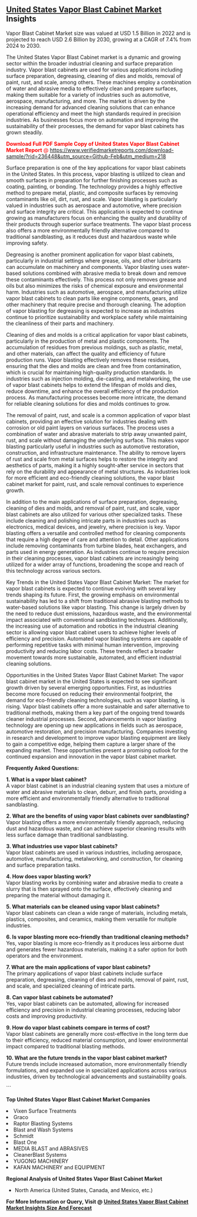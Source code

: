 <h2><a href="https://www.verifiedmarketreports.com/download-sample/?rid=236448&amp;utm_source=Github-Feb&amp;utm_medium=218" target="_blank">United States Vapor Blast Cabinet Market</a> Insights</h2><p>Vapor Blast Cabinet Market size was valued at USD 1.5 Billion in 2022 and is projected to reach USD 2.6 Billion by 2030, growing at a CAGR of 7.4% from 2024 to 2030.</p><p> <p>The United States Vapor Blast Cabinet market is a dynamic and growing sector within the broader industrial cleaning and surface preparation industry. Vapor blast cabinets are used for various applications including surface preparation, degreasing, cleaning of dies and molds, removal of paint, rust, and scale, among others. These machines employ a combination of water and abrasive media to effectively clean and prepare surfaces, making them suitable for a variety of industries such as automotive, aerospace, manufacturing, and more. The market is driven by the increasing demand for advanced cleaning solutions that can enhance operational efficiency and meet the high standards required in precision industries. As businesses focus more on automation and improving the sustainability of their processes, the demand for vapor blast cabinets has grown steadily. <p><span class=""><span style="color: #ff0000;"><strong>Download Full PDF Sample Copy of United States Vapor Blast Cabinet Market Report</strong> @ </span><a href="https://www.verifiedmarketreports.com/download-sample/?rid=236448&amp;utm_source=Github-Feb&amp;utm_medium=218" target="_blank">https://www.verifiedmarketreports.com/download-sample/?rid=236448&amp;utm_source=Github-Feb&amp;utm_medium=218</a></span></p></p> <p>Surface preparation is one of the key applications for vapor blast cabinets in the United States. In this process, vapor blasting is utilized to clean and smooth surfaces in preparation for further finishing processes such as coating, painting, or bonding. The technology provides a highly effective method to prepare metal, plastic, and composite surfaces by removing contaminants like oil, dirt, rust, and scale. Vapor blasting is particularly valued in industries such as aerospace and automotive, where precision and surface integrity are critical. This application is expected to continue growing as manufacturers focus on enhancing the quality and durability of their products through superior surface treatments. The vapor blast process also offers a more environmentally friendly alternative compared to traditional sandblasting, as it reduces dust and hazardous waste while improving safety. <p>Degreasing is another prominent application for vapor blast cabinets, particularly in industrial settings where grease, oils, and other lubricants can accumulate on machinery and components. Vapor blasting uses water-based solutions combined with abrasive media to break down and remove these contaminants effectively. This process not only removes grease and oils but also minimizes the risks of chemical exposure and environmental harm. Industries such as automotive, aerospace, and manufacturing utilize vapor blast cabinets to clean parts like engine components, gears, and other machinery that require precise and thorough cleaning. The adoption of vapor blasting for degreasing is expected to increase as industries continue to prioritize sustainability and workplace safety while maintaining the cleanliness of their parts and machinery. <p>Cleaning of dies and molds is a critical application for vapor blast cabinets, particularly in the production of metal and plastic components. The accumulation of residues from previous moldings, such as plastic, metal, and other materials, can affect the quality and efficiency of future production runs. Vapor blasting effectively removes these residues, ensuring that the dies and molds are clean and free from contamination, which is crucial for maintaining high-quality production standards. In industries such as injection molding, die-casting, and metalworking, the use of vapor blast cabinets helps to extend the lifespan of molds and dies, reduce downtime, and enhance the overall efficiency of the production process. As manufacturing processes become more intricate, the demand for reliable cleaning solutions for dies and molds continues to grow. <p>The removal of paint, rust, and scale is a common application of vapor blast cabinets, providing an effective solution for industries dealing with corrosion or old paint layers on various surfaces. The process uses a combination of water and abrasive materials to strip away unwanted paint, rust, and scale without damaging the underlying surface. This makes vapor blasting particularly useful in industries such as automotive restoration, construction, and infrastructure maintenance. The ability to remove layers of rust and scale from metal surfaces helps to restore the integrity and aesthetics of parts, making it a highly sought-after service in sectors that rely on the durability and appearance of metal structures. As industries look for more efficient and eco-friendly cleaning solutions, the vapor blast cabinet market for paint, rust, and scale removal continues to experience growth. <p>In addition to the main applications of surface preparation, degreasing, cleaning of dies and molds, and removal of paint, rust, and scale, vapor blast cabinets are also utilized for various other specialized tasks. These include cleaning and polishing intricate parts in industries such as electronics, medical devices, and jewelry, where precision is key. Vapor blasting offers a versatile and controlled method for cleaning components that require a high degree of care and attention to detail. Other applications include removing contaminants from turbine blades, heat exchangers, and parts used in energy generation. As industries continue to require precision in their cleaning processes, vapor blast cabinets are increasingly being utilized for a wider array of functions, broadening the scope and reach of this technology across various sectors. <p>Key Trends in the United States Vapor Blast Cabinet Market: The market for vapor blast cabinets is expected to continue evolving with several key trends shaping its future. First, the growing emphasis on environmental sustainability has led to a shift from traditional abrasive blasting methods to water-based solutions like vapor blasting. This change is largely driven by the need to reduce dust emissions, hazardous waste, and the environmental impact associated with conventional sandblasting techniques. Additionally, the increasing use of automation and robotics in the industrial cleaning sector is allowing vapor blast cabinet users to achieve higher levels of efficiency and precision. Automated vapor blasting systems are capable of performing repetitive tasks with minimal human intervention, improving productivity and reducing labor costs. These trends reflect a broader movement towards more sustainable, automated, and efficient industrial cleaning solutions. <p>Opportunities in the United States Vapor Blast Cabinet Market: The vapor blast cabinet market in the United States is expected to see significant growth driven by several emerging opportunities. First, as industries become more focused on reducing their environmental footprint, the demand for eco-friendly cleaning technologies, such as vapor blasting, is rising. Vapor blast cabinets offer a more sustainable and safer alternative to traditional methods, making them a key part of the ongoing trend towards cleaner industrial processes. Second, advancements in vapor blasting technology are opening up new applications in fields such as aerospace, automotive restoration, and precision manufacturing. Companies investing in research and development to improve vapor blasting equipment are likely to gain a competitive edge, helping them capture a larger share of the expanding market. These opportunities present a promising outlook for the continued expansion and innovation in the vapor blast cabinet market. <p><strong>Frequently Asked Questions:</strong></p> <p><strong>1. What is a vapor blast cabinet?</strong><br> A vapor blast cabinet is an industrial cleaning system that uses a mixture of water and abrasive materials to clean, deburr, and finish parts, providing a more efficient and environmentally friendly alternative to traditional sandblasting.</p> <p><strong>2. What are the benefits of using vapor blast cabinets over sandblasting?</strong><br> Vapor blasting offers a more environmentally friendly approach, reducing dust and hazardous waste, and can achieve superior cleaning results with less surface damage than traditional sandblasting.</p> <p><strong>3. What industries use vapor blast cabinets?</strong><br> Vapor blast cabinets are used in various industries, including aerospace, automotive, manufacturing, metalworking, and construction, for cleaning and surface preparation tasks.</p> <p><strong>4. How does vapor blasting work?</strong><br> Vapor blasting works by combining water and abrasive media to create a slurry that is then sprayed onto the surface, effectively cleaning and preparing the material without damaging it.</p> <p><strong>5. What materials can be cleaned using vapor blast cabinets?</strong><br> Vapor blast cabinets can clean a wide range of materials, including metals, plastics, composites, and ceramics, making them versatile for multiple industries.</p> <p><strong>6. Is vapor blasting more eco-friendly than traditional cleaning methods?</strong><br> Yes, vapor blasting is more eco-friendly as it produces less airborne dust and generates fewer hazardous materials, making it a safer option for both operators and the environment.</p> <p><strong>7. What are the main applications of vapor blast cabinets?</strong><br> The primary applications of vapor blast cabinets include surface preparation, degreasing, cleaning of dies and molds, removal of paint, rust, and scale, and specialized cleaning of intricate parts.</p> <p><strong>8. Can vapor blast cabinets be automated?</strong><br> Yes, vapor blast cabinets can be automated, allowing for increased efficiency and precision in industrial cleaning processes, reducing labor costs and improving productivity.</p> <p><strong>9. How do vapor blast cabinets compare in terms of cost?</strong><br> Vapor blast cabinets are generally more cost-effective in the long term due to their efficiency, reduced material consumption, and lower environmental impact compared to traditional blasting methods.</p> <p><strong>10. What are the future trends in the vapor blast cabinet market?</strong><br> Future trends include increased automation, more environmentally friendly formulations, and expanded use in specialized applications across various industries, driven by technological advancements and sustainability goals.</p> ```</p><p><strong>Top United States Vapor Blast Cabinet Market Companies</strong></p><div data-test-id=""><p><li>Vixen Surface Treatments</li><li> Graco</li><li> Raptor Blasting Systems</li><li> Blast and Wash Systems</li><li> Schmidt</li><li> Blast One</li><li> MEDIA BLAST and ABRASIVES</li><li> CleanerBlast Systems</li><li> YUGONG MACHINERY</li><li> KAFAN MACHINERY and EQUIPMENT</li></p><div><strong>Regional Analysis of&nbsp;United States Vapor Blast Cabinet Market</strong></div><ul><li dir="ltr"><p dir="ltr">North America&nbsp;(United States, Canada, and Mexico, etc.)</p></li></ul><p><strong>For More Information or Query, Visit @&nbsp;</strong><strong><a href="https://www.verifiedmarketreports.com/product/vapor-blast-cabinet-market/?utm_source=Github-Feb&amp;utm_medium=218" target="_blank">United States Vapor Blast Cabinet Market Insights Size And Forecast</a></strong></p></div>
